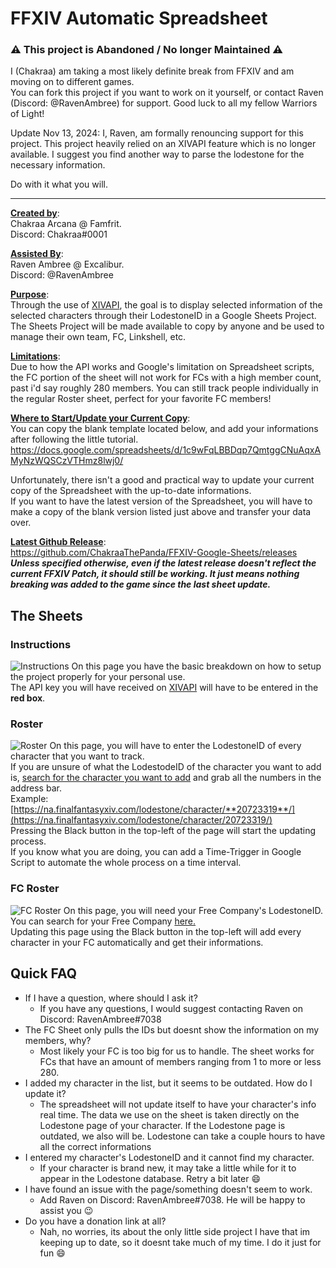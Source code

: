 # FFXIV Automatic Spreadsheet

### ⚠️ This project is Abandoned / No longer Maintained ⚠️  
I (Chakraa) am taking a most likely definite break from FFXIV and am moving on to different games.  
You can fork this project if you want to work on it yourself, or contact Raven (Discord: @RavenAmbree) for support.
Good luck to all my fellow Warriors of Light!  

Update Nov 13, 2024: I, Raven, am formally renouncing support for this project. This project heavily relied on an XIVAPI feature which is no longer available.
I suggest you find another way to parse the lodestone for the necessary information.


Do with it what you will.

---

<ins>**Created by**</ins>:  
Chakraa Arcana @ Famfrit.  
Discord: Chakraa#0001

<ins>**Assisted By**</ins>:  
Raven Ambree @ Excalibur.  
Discord: @RavenAmbree

<ins>**Purpose**</ins>:  
Through the use of [XIVAPI](https://xivapi.com/), the goal is to display selected information of the
selected characters through their LodestoneID in a Google Sheets Project.  
The Sheets Project will be made available to copy by anyone and be used to manage their own team, FC, Linkshell, etc.

<ins>**Limitations**</ins>:  
Due to how the API works and Google's limitation on Spreadsheet scripts, the FC portion of the sheet will not work for FCs with a high member count, past i'd say roughly 280 members.
You can still track people individually in the regular Roster sheet, perfect for your favorite FC members!

<ins>**Where to Start/Update your Current Copy**</ins>:  
You can copy the blank template located below, and add your informations after following the little tutorial.
https://docs.google.com/spreadsheets/d/1c9wFqLBBDqp7QmtggCNuAqxAMyNzWQSCzVTHmz8lwj0/

Unfortunately, there isn't a good and practical way to update your current copy of the Spreadsheet with the up-to-date informations.  
If you want to have the latest version of the Spreadsheet, you will have to make a copy of the blank version listed just above and transfer your data over.

<ins>**Latest Github Release**</ins>:  
https://github.com/ChakraaThePanda/FFXIV-Google-Sheets/releases  
***Unless specified otherwise, even if the latest release doesn't reflect the current FFXIV Patch, it should still be working. It just means nothing breaking was added to the game since the last sheet update.***

## The Sheets

### Instructions
![Instructions](https://imgur.com/JskAW0g.png)
On this page you have the basic breakdown on how to setup the project properly for your personal use.  
The API key you will have received on [XIVAPI](https://xivapi.com/) will have to be entered in the **red box**.

### Roster
![Roster](https://imgur.com/55oIpUO.png)
On this page, you will have to enter the LodestoneID of every character that you want to track.  
If you are unsure of what the LodestodeID of the character you want to add is, [search for the character you want to add](https://na.finalfantasyxiv.com/lodestone/character/) and grab all the numbers in the address bar.  
Example: [https://na.finalfantasyxiv.com/lodestone/character/**20723319**/](https://na.finalfantasyxiv.com/lodestone/character/20723319/)  
Pressing the Black button in the top-left of the page will start the updating process.  
If you know what you are doing, you can add a Time-Trigger in Google Script to automate the whole process on a time interval.

### FC Roster
![FC Roster](https://imgur.com/lVsGg5s.png)
On this page, you will need your Free Company's LodestoneID.
You can search for your Free Company [here.](https://na.finalfantasyxiv.com/lodestone/freecompany/)  
Updating this page using the Black button in the top-left will add every character in your FC automatically and get their informations.

## Quick FAQ
* If I have a question, where should I ask it?
  * If you have any questions, I would suggest contacting Raven on Discord: RavenAmbree#7038
* The FC Sheet only pulls the IDs but doesnt show the information on my members, why?
  * Most likely your FC is too big for us to handle. The sheet works for FCs that have an amount of members ranging from 1 to more or less 280.
* I added my character in the list, but it seems to be outdated. How do I update it?
  * The spreadsheet will not update itself to have your character's info real time. The data we use on the sheet is taken directly on the Lodestone page of your character. If the Lodestone page is outdated, we also will be. Lodestone can take a couple hours to have all the correct informations
* I entered my character's LodestoneID and it cannot find my character.
  * If your character is brand new, it may take a little while for it to appear in the Lodestone database. Retry a bit later :smile:
* I have found an issue with the page/something doesn't seem to work.
  * Add Raven on Discord: RavenAmbree#7038. He will be happy to assist you :wink:
* Do you have a donation link at all?
  * Nah, no worries, its about the only little side project I have that im keeping up to date, so it doesnt take much of my time. I do it just for fun :smile:
